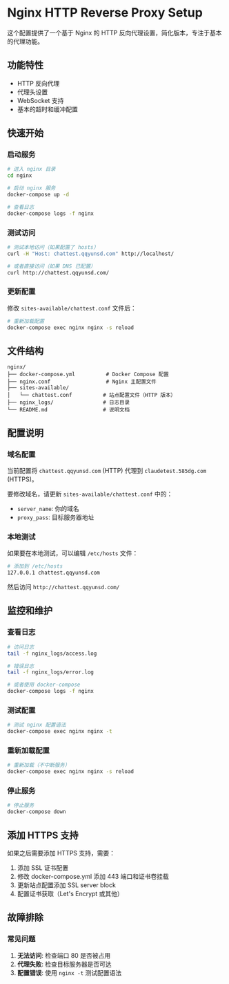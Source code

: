 # Nginx HTTP Reverse Proxy Setup

这个配置提供了一个基于 Nginx 的 HTTP 反向代理设置，简化版本，专注于基本的代理功能。

## 功能特性

- HTTP 反向代理
- 代理头设置
- WebSocket 支持
- 基本的超时和缓冲配置

## 快速开始

### 启动服务

```bash
# 进入 nginx 目录
cd nginx

# 启动 nginx 服务
docker-compose up -d

# 查看日志
docker-compose logs -f nginx
```

### 测试访问

```bash
# 测试本地访问（如果配置了 hosts）
curl -H "Host: chattest.qqyunsd.com" http://localhost/

# 或者直接访问（如果 DNS 已配置）
curl http://chattest.qqyunsd.com/
```

### 更新配置

修改 `sites-available/chattest.conf` 文件后：

```bash
# 重新加载配置
docker-compose exec nginx nginx -s reload
```

## 文件结构

```
nginx/
├── docker-compose.yml          # Docker Compose 配置
├── nginx.conf                  # Nginx 主配置文件
├── sites-available/           
│   └── chattest.conf          # 站点配置文件（HTTP 版本）
├── nginx_logs/                # 日志目录
└── README.md                  # 说明文档
```

## 配置说明

### 域名配置

当前配置将 `chattest.qqyunsd.com` (HTTP) 代理到 `claudetest.585dg.com` (HTTPS)。

要修改域名，请更新 `sites-available/chattest.conf` 中的：
- `server_name`: 你的域名
- `proxy_pass`: 目标服务器地址

### 本地测试

如果要在本地测试，可以编辑 `/etc/hosts` 文件：

```bash
# 添加到 /etc/hosts
127.0.0.1 chattest.qqyunsd.com
```

然后访问 `http://chattest.qqyunsd.com/`

## 监控和维护

### 查看日志
```bash
# 访问日志
tail -f nginx_logs/access.log

# 错误日志
tail -f nginx_logs/error.log

# 或者使用 docker-compose
docker-compose logs -f nginx
```

### 测试配置
```bash
# 测试 nginx 配置语法
docker-compose exec nginx nginx -t
```

### 重新加载配置
```bash
# 重新加载（不中断服务）
docker-compose exec nginx nginx -s reload
```

### 停止服务
```bash
# 停止服务
docker-compose down
```

## 添加 HTTPS 支持

如果之后需要添加 HTTPS 支持，需要：

1. 添加 SSL 证书配置
2. 修改 docker-compose.yml 添加 443 端口和证书卷挂载
3. 更新站点配置添加 SSL server block
4. 配置证书获取（Let's Encrypt 或其他）

## 故障排除

### 常见问题

1. **无法访问**: 检查端口 80 是否被占用
2. **代理失败**: 检查目标服务器是否可达
3. **配置错误**: 使用 `nginx -t` 测试配置语法 